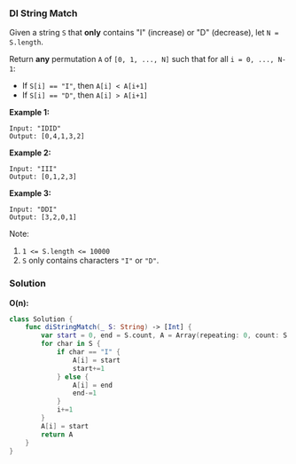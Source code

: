 
### DI String Match

Given a string `S` that __only__ contains "I" (increase) or "D" (decrease), let `N = S.length`.

Return __any__ permutation `A` of `[0, 1, ..., N]` such that for all `i = 0, ..., N-1`:

* If `S[i] == "I"`, then `A[i] < A[i+1]`
* If `S[i] == "D"`, then `A[i] > A[i+1]` 

__Example 1:__
```
Input: "IDID"
Output: [0,4,1,3,2]
```
__Example 2:__
```
Input: "III"
Output: [0,1,2,3]
```
__Example 3:__
```
Input: "DDI"
Output: [3,2,0,1]
```

Note:
1. `1 <= S.length <= 10000`
2. `S` only contains characters `"I"` or `"D"`.

### Solution
__O(n):__
```Swift
class Solution {
    func diStringMatch(_ S: String) -> [Int] {
        var start = 0, end = S.count, A = Array(repeating: 0, count: S.count+1), i = 0
        for char in S {
            if char == "I" {
                A[i] = start
                start+=1
            } else {
                A[i] = end
                end-=1
            }
            i+=1
        }
        A[i] = start
        return A
    }
}
```